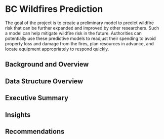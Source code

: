 # BC Wildfires Prediction
The goal of the project is to create a preliminary model to predict wildfire risk that can be further expanded and improved by other researchers. Such a model can 
help mitigate wildfire risk in the future. Authorities can potentially use these predictive models to readjust their spending to avoid property loss and damage from the fires, plan resources in advance, and locate equipment appropriately to respond quickly.
## Background and Overview

## Data Structure Overview

## Executive Summary

## Insights

## Recommendations
